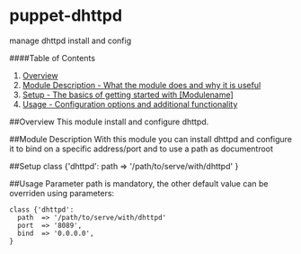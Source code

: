 puppet-dhttpd
=============

manage dhttpd install and config

####Table of Contents

1. [Overview](#overview)
2. [Module Description - What the module does and why it is useful](#module-description)
3. [Setup - The basics of getting started with [Modulename]](#setup)
4. [Usage - Configuration options and additional functionality](#usage)

##Overview
This module install and configure dhttpd.

##Module Description
With this module you can install dhttpd and configure it to bind on a specific address/port and to use a path as documentroot

##Setup
    class {'dhttpd':
      path  => '/path/to/serve/with/dhttpd'
    }

##Usage
Parameter path is mandatory, the other default value can be overriden using parameters:

    class {'dhttpd':
      path  => '/path/to/serve/with/dhttpd'
      port  => '8089',
      bind  => '0.0.0.0',
    }
